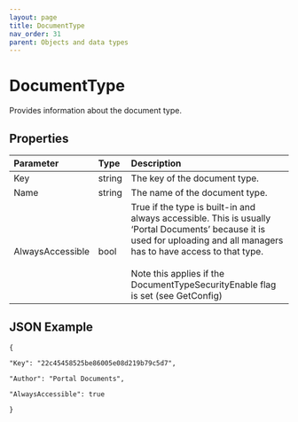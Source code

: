 ```yaml
---
layout: page
title: DocumentType
nav_order: 31
parent: Objects and data types
---
```


# DocumentType

Provides information about the document type.

## Properties

| Parameter | Type   | Description                                                 |
|:----------|:-------|:------------------------------------------------------------|
| Key | string | The key of the document type. |
| Name | string | The name of the document type. |
| AlwaysAccessible | bool | True if the type is built-in and always accessible. This is usually ‘Portal Documents’ because it is used for uploading and all managers has to have access to that type.<br><br>Note this applies if the DocumentTypeSecurityEnable flag is set (see GetConfig) |

## JSON Example

```
{

"Key": "22c45458525be86005e08d219b79c5d7",

"Author": "Portal Documents",

"AlwaysAccessible": true

}
```
